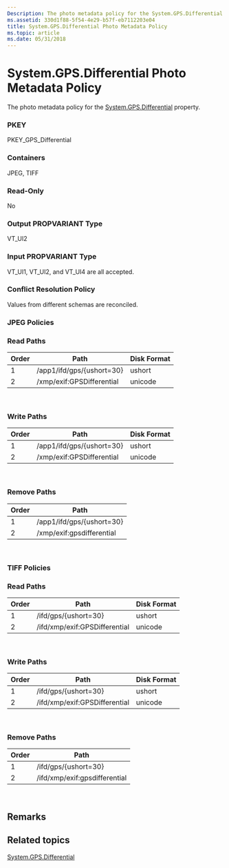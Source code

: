 ```yaml
---
Description: The photo metadata policy for the System.GPS.Differential property.
ms.assetid: 330d1f88-5f54-4e29-b57f-eb7112203e04
title: System.GPS.Differential Photo Metadata Policy
ms.topic: article
ms.date: 05/31/2018
---
```


# System.GPS.Differential Photo Metadata Policy

The photo metadata policy for the [System.GPS.Differential](../properties/props-system-gps-differential.md) property.

### PKEY

PKEY\_GPS\_Differential

### Containers

JPEG, TIFF

### Read-Only

No

### Output PROPVARIANT Type

VT\_UI2

### Input PROPVARIANT Type

VT\_UI1, VT\_UI2, and VT\_UI4 are all accepted.

### Conflict Resolution Policy

Values from different schemas are reconciled.

### JPEG Policies

### Read Paths



| Order | Path                      | Disk Format |
|-------|---------------------------|-------------|
| 1     | /app1/ifd/gps/{ushort=30} | ushort      |
| 2     | /xmp/exif:GPSDifferential | unicode     |



 

### Write Paths



| Order | Path                      | Disk Format |
|-------|---------------------------|-------------|
| 1     | /app1/ifd/gps/{ushort=30} | ushort      |
| 2     | /xmp/exif:GPSDifferential | unicode     |



 

### Remove Paths



| Order | Path                      |
|-------|---------------------------|
| 1     | /app1/ifd/gps/{ushort=30} |
| 2     | /xmp/exif:gpsdifferential |



 

### TIFF Policies

### Read Paths



| Order | Path                          | Disk Format |
|-------|-------------------------------|-------------|
| 1     | /ifd/gps/{ushort=30}          | ushort      |
| 2     | /ifd/xmp/exif:GPSDifferential | unicode     |



 

### Write Paths



| Order | Path                          | Disk Format |
|-------|-------------------------------|-------------|
| 1     | /ifd/gps/{ushort=30}          | ushort      |
| 2     | /ifd/xmp/exif:GPSDifferential | unicode     |



 

### Remove Paths



| Order | Path                          |
|-------|-------------------------------|
| 1     | /ifd/gps/{ushort=30}          |
| 2     | /ifd/xmp/exif:gpsdifferential |



 

## Remarks

## Related topics

<dl> <dt>

[System.GPS.Differential](../properties/props-system-gps-differential.md)
</dt> </dl>

 

 